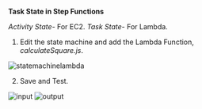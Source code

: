 **Task State in Step Functions**

_Activity State_- For EC2.
_Task State_- For Lambda.

1. Edit the state machine and add the Lambda Function, _calculateSquare.js_.

![statemachinelambda](https://user-images.githubusercontent.com/26769575/99150772-e99cb300-26bc-11eb-92e8-0daea6895055.JPG)

2. Save and Test.

![input](https://user-images.githubusercontent.com/26769575/99151067-99265500-26be-11eb-990f-015672aed2c2.JPG) 
![output](https://user-images.githubusercontent.com/26769575/99151069-9cb9dc00-26be-11eb-842b-3f6bec75c8e3.JPG)
